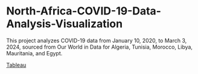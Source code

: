 # North-Africa-COVID-19-Data-Analysis-Visualization
This project analyzes COVID-19 data from January 10, 2020, to March 3, 2024, sourced from Our World in Data for Algeria, Tunisia, Morocco, Libya, Mauritania, and Egypt. 


[Tableau](https://public.tableau.com/app/profile/abderrahmane.chabani/viz/CovidProject_17104522644740/Dashboard1?publish=yes)
